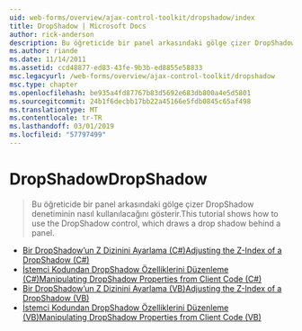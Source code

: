 ```yaml
---
uid: web-forms/overview/ajax-control-toolkit/dropshadow/index
title: DropShadow | Microsoft Docs
author: rick-anderson
description: Bu öğreticide bir panel arkasındaki gölge çizer DropShadow denetiminin nasıl kullanılacağını gösterir.
ms.author: riande
ms.date: 11/14/2011
ms.assetid: ccd48877-ed83-43fe-9b3b-ed8855e58833
msc.legacyurl: /web-forms/overview/ajax-control-toolkit/dropshadow
msc.type: chapter
ms.openlocfilehash: be935a4fd87767b83d5692e683db800a4e5d5801
ms.sourcegitcommit: 24b1f6decbb17bb22a45166e5fdb0845c65af498
ms.translationtype: MT
ms.contentlocale: tr-TR
ms.lasthandoff: 03/01/2019
ms.locfileid: "57797499"
---
```

<a name="dropshadow"></a><span data-ttu-id="0a1bb-103">DropShadow</span><span class="sxs-lookup"><span data-stu-id="0a1bb-103">DropShadow</span></span>
====================
> <span data-ttu-id="0a1bb-104">Bu öğreticide bir panel arkasındaki gölge çizer DropShadow denetiminin nasıl kullanılacağını gösterir.</span><span class="sxs-lookup"><span data-stu-id="0a1bb-104">This tutorial shows how to use the DropShadow control, which draws a drop shadow behind a panel.</span></span>


- [<span data-ttu-id="0a1bb-105">Bir DropShadow’un Z Dizinini Ayarlama (C#)</span><span class="sxs-lookup"><span data-stu-id="0a1bb-105">Adjusting the Z-Index of a DropShadow (C#)</span></span>](adjusting-the-z-index-of-a-dropshadow-cs.md)
- [<span data-ttu-id="0a1bb-106">İstemci Kodundan DropShadow Özelliklerini Düzenleme (C#)</span><span class="sxs-lookup"><span data-stu-id="0a1bb-106">Manipulating DropShadow Properties from Client Code (C#)</span></span>](manipulating-dropshadow-properties-from-client-code-cs.md)
- [<span data-ttu-id="0a1bb-107">Bir DropShadow’un Z Dizinini Ayarlama (VB)</span><span class="sxs-lookup"><span data-stu-id="0a1bb-107">Adjusting the Z-Index of a DropShadow (VB)</span></span>](adjusting-the-z-index-of-a-dropshadow-vb.md)
- [<span data-ttu-id="0a1bb-108">İstemci Kodundan DropShadow Özelliklerini Düzenleme (VB)</span><span class="sxs-lookup"><span data-stu-id="0a1bb-108">Manipulating DropShadow Properties from Client Code (VB)</span></span>](manipulating-dropshadow-properties-from-client-code-vb.md)
